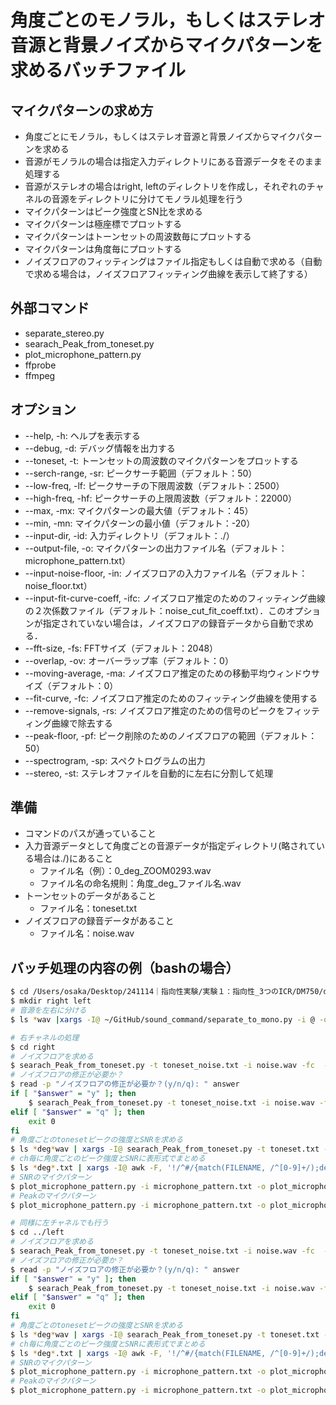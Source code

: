 # 角度ごとのモノラル，もしくはステレオ音源と背景ノイズからマイクパターンを求めるバッチファイル

## マイクパターンの求め方

- 角度ごとにモノラル，もしくはステレオ音源と背景ノイズからマイクパターンを求める
- 音源がモノラルの場合は指定入力ディレクトリにある音源データをそのまま処理する
- 音源がステレオの場合はright, leftのディレクトリを作成し，それぞれのチャネルの音源をディレクトリに分けてモノラル処理を行う
- マイクパターンはピーク強度とSN比を求める
- マイクパターンは極座標でプロットする
- マイクパターンはトーンセットの周波数毎にプロットする
- マイクパターンは角度毎にプロットする
- ノイズフロアのフィッティングはファイル指定もしくは自動で求める（自動で求める場合は，ノイズフロアフィッティング曲線を表示して終了する）

## 外部コマンド

- separate_stereo.py
- searach_Peak_from_toneset.py
- plot_microphone_pattern.py
- ffprobe
- ffmpeg

## オプション
- --help, -h: ヘルプを表示する
- --debug, -d: デバッグ情報を出力する
- --toneset, -t: トーンセットの周波数のマイクパターンをプロットする
- --serch-range, -sr: ピークサーチ範囲（デフォルト：50）
- --low-freq, -lf: ピークサーチの下限周波数（デフォルト：2500）
- --high-freq, -hf: ピークサーチの上限周波数（デフォルト：22000）
- --max, -mx: マイクパターンの最大値（デフォルト：45）
- --min, -mn: マイクパターンの最小値（デフォルト：-20）
- --input-dir, -id: 入力ディレクトリ（デフォルト：./）
- --output-file, -o: マイクパターンの出力ファイル名（デフォルト：microphone_pattern.txt）
- --input-noise-floor, -in: ノイズフロアの入力ファイル名（デフォルト：noise_floor.txt）
- --input-fit-curve-coeff, -ifc: ノイズフロア推定のためのフィッティング曲線の２次係数ファイル（デフォルト：noise_cut_fit_coeff.txt）．このオプションが指定されていない場合は，ノイズフロアの録音データから自動で求める．
- --fft-size, -fs: FFTサイズ（デフォルト：2048）
- --overlap, -ov: オーバーラップ率（デフォルト：0）
- --moving-average, -ma: ノイズフロア推定のための移動平均ウィンドウサイズ（デフォルト：0）
- --fit-curve, -fc: ノイズフロア推定のためのフィッティング曲線を使用する
- --remove-signals, -rs: ノイズフロア推定のための信号のピークをフィッティング曲線で除去する
- --peak-floor, -pf: ピーク削除のためのノイズフロアの範囲（デフォルト：50）
- --spectrogram, -sp: スペクトログラムの出力
- --stereo, -st: ステレオファイルを自動的に左右に分割して処理

## 準備
- コマンドのパスが通っていること
- 入力音源データとして角度ごとの音源データが指定ディレクトリ(略されている場合は./)にあること
    - ファイル名（例）：0_deg_ZOOM0293.wav
    - ファイル名の命名規則：角度_deg_ファイル名.wav
- トーンセットのデータがあること
    - ファイル名：toneset.txt
- ノイズフロアの録音データがあること
    - ファイル名：noise.wav

## バッチ処理の内容の例（bashの場合）
```bash
$ cd /Users/osaka/Desktop/241114｜指向性実験/実験１：指向性_3つのICR/DM750/data_cut
$ mkdir right left
# 音源を左右に分ける
$ ls *wav |xargs -I@ ~/GitHub/sound_command/separate_to_mono.py -i @ -ol left/@ -or right/@

# 右チャネルの処理
$ cd right
# ノイズフロアを求める
$ searach_Peak_from_toneset.py -t toneset_noise.txt -i noise.wav -fc  -lf 2500 -hf 9800 -fs  8192 -ov 50  -mx 45 -mn -20 -rs -pf 100
# ノイズフロアの修正が必要か？
$ read -p "ノイズフロアの修正が必要か？(y/n/q): " answer
if [ "$answer" = "y" ]; then
    $ searach_Peak_from_toneset.py -t toneset_noise.txt -i noise.wav -fc  -lf 2500 -hf 9800 -fs  8192 -ov 50  -mx 45 -mn -20 -rs -pf 100
elif [ "$answer" = "q" ]; then
    exit 0
fi
# 角度ごとのtonesetピークの強度とSNRを求める
$ ls *deg*wav | xargs -I@ searach_Peak_from_toneset.py -t toneset.txt -fc -rs -pf 100 -i @  -lf 2500 -hf 9800 -fs  8192 -ov 50 -mx 45 -mn -20 -ifc noise_fit_coeff.txt 
# ch毎に角度ごとのピーク強度とSNRに表形式でまとめる
$ ls *deg*.txt | xargs -I@ awk -F, '!/^#/{match(FILENAME, /^[0-9]+/);deg = substr(FILENAME, RSTART, RLENGTH); printf "%d,%s,%s,%s,%s\n",deg,$1,$2,$3,$4}' @ |sort -t, -k1,1n >| microphone_pattern.txt
# SNRのマイクパターン
$ plot_microphone_pattern.py -i microphone_pattern.txt -o plot_microphone_pattern_SNR.png --debug -t toneset.txt -mx 45 -mn 0 -c s
# Peakのマイクパターン
$ plot_microphone_pattern.py -i microphone_pattern.txt -o plot_microphone_pattern_Peak.png --debug -t toneset.txt -mx 50 -mn 0 -c p

# 同様に左チャネルでも行う
$ cd ../left
# ノイズフロアを求める
$ searach_Peak_from_toneset.py -t toneset_noise.txt -i noise.wav -fc  -lf 2500 -hf 9800 -fs  8192 -ov 50  -mx 45 -mn -20 -rs -pf 100
# ノイズフロアの修正が必要か？
$ read -p "ノイズフロアの修正が必要か？(y/n/q): " answer
if [ "$answer" = "y" ]; then
    $ searach_Peak_from_toneset.py -t toneset_noise.txt -i noise.wav -fc  -lf 2500 -hf 9800 -fs  8192 -ov 50  -mx 45 -mn -20 -rs -pf 100
elif [ "$answer" = "q" ]; then
    exit 0
fi
# 角度ごとのtonesetピークの強度とSNRを求める
$ ls *deg*wav | xargs -I@ searach_Peak_from_toneset.py -t toneset.txt -fc -rs -pf 100 -i @  -lf 2500 -hf 9800 -fs  8192 -ov 50 -mx 45 -mn -20 -ifc noise_fit_coeff.txt 
# ch毎に角度ごとのピーク強度とSNRに表形式でまとめる
$ ls *deg*.txt | xargs -I@ awk -F, '!/^#/{match(FILENAME, /^[0-9]+/);deg = substr(FILENAME, RSTART, RLENGTH); printf "%d,%s,%s,%s,%s\n",deg,$1,$2,$3,$4}' @ |sort -t, -k1,1n >| microphone_pattern.txt
# SNRのマイクパターン
$ plot_microphone_pattern.py -i microphone_pattern.txt -o plot_microphone_pattern_SNR.png --debug -t toneset.txt -mx 45 -mn 0 -c s
# Peakのマイクパターン
$ plot_microphone_pattern.py -i microphone_pattern.txt -o plot_microphone_pattern_Peak.png --debug -t toneset.txt -mx 50 -mn 0 -c p
```
